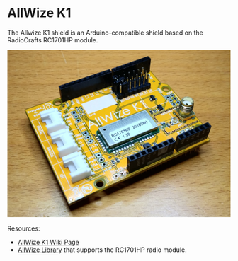 # AllWize K1

The Allwize K1 shield is an Arduino-compatible shield based on the RadioCrafts RC1701HP module. 

![AllWize K1 RevA](images/AllWizeK1_RevA_01.jpg)

Resources:

* [AllWize K1 Wiki Page](http://wiki.allwize.io/index.php?title=Allwize_K1)
* [AllWize Library](https://github.com/AllWize/allwize) that supports the RC1701HP radio module.

